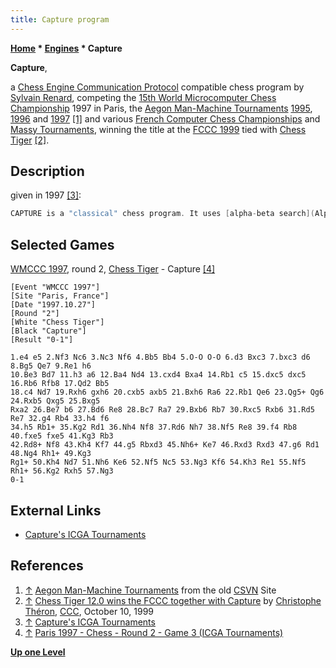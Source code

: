```yaml
---
title: Capture program
---
```

**[Home](Home "Home") * [Engines](Engines "Engines") * Capture**

**Capture**,

a [Chess Engine Communication Protocol](Chess_Engine_Communication_Protocol "Chess Engine Communication Protocol") compatible chess program by [Sylvain Renard](Sylvain_Renard "Sylvain Renard"), competing the [15th World Microcomputer Chess Championship](WMCCC_1997 "WMCCC 1997") 1997 in Paris, the [Aegon Man-Machine Tournaments](Aegon_Tournaments "Aegon Tournaments") [1995](Aegon_1995 "Aegon 1995"), [1996](Aegon_1996 "Aegon 1996") and [1997](Aegon_1997 "Aegon 1997") <a id="cite-note-1" href="#cite-ref-1">[1]</a> and various [French Computer Chess Championships](French_Computer_Chess_Championship "French Computer Chess Championship") and [Massy Tournaments](French_Programmers_Tournament "French Programmers Tournament"), winning the title at the [FCCC 1999](FCCC_1999 "FCCC 1999") tied with [Chess Tiger](Chess_Tiger "Chess Tiger") <a id="cite-note-2" href="#cite-ref-2">[2]</a>.

## Description

given in 1997 <a id="cite-note-3" href="#cite-ref-3">[3]</a>:

```C++
CAPTURE is a "classical" chess program. It uses [alpha-beta search](Alpha-Beta "Alpha-Beta") (with a [zero window](Null_Window "Null Window")), [check extensions](Check_Extensions "Check Extensions"), [null-move](Null_Move_Pruning "Null Move Pruning"), [history heuristic](History_Heuristic "History Heuristic") at the root of the tree. The program uses [hash tables](Transposition_Table "Transposition Table") (tested with 64 Mb of [RAM](Memory#RAM "Memory") but should work with more!). The [move generator](Move_Generation "Move Generation") does not use bit boards. The main chess knowledge of CAPTURE: [pawn structures](Pawn_Structure "Pawn Structure"), development and [mobility](Mobility "Mobility") of pieces, [piece placement](Piece-Square_Tables "Piece-Square Tables"), some [endgame](Endgame "Endgame") knowledge (essentially [pawn endgames](Pawn_Endgame "Pawn Endgame") and mating routines). The [value of pieces](Point_Value "Point Value") depends slightly on the number of pawns on the chessboard. The evaluation function is "made by hand" and modified according to positional tests. 

```

## Selected Games

[WMCCC 1997](WMCCC_1997 "WMCCC 1997"), round 2, [Chess Tiger](Chess_Tiger "Chess Tiger") - Capture <a id="cite-note-4" href="#cite-ref-4">[4]</a>

```
[Event "WMCCC 1997"]
[Site "Paris, France"]
[Date "1997.10.27"]
[Round "2"]
[White "Chess Tiger"]
[Black "Capture"]
[Result "0-1"]

1.e4 e5 2.Nf3 Nc6 3.Nc3 Nf6 4.Bb5 Bb4 5.O-O O-O 6.d3 Bxc3 7.bxc3 d6 8.Bg5 Qe7 9.Re1 h6 
10.Be3 Bd7 11.h3 a6 12.Ba4 Nd4 13.cxd4 Bxa4 14.Rb1 c5 15.dxc5 dxc5 16.Rb6 Rfb8 17.Qd2 Bb5 
18.c4 Nd7 19.Rxh6 gxh6 20.cxb5 axb5 21.Bxh6 Ra6 22.Rb1 Qe6 23.Qg5+ Qg6 24.Rxb5 Qxg5 25.Bxg5 
Rxa2 26.Be7 b6 27.Bd6 Re8 28.Bc7 Ra7 29.Bxb6 Rb7 30.Rxc5 Rxb6 31.Rd5 Re7 32.g4 Rb4 33.h4 f6 
34.h5 Rb1+ 35.Kg2 Rd1 36.Nh4 Nf8 37.Rd6 Nh7 38.Nf5 Re8 39.f4 Rb8 40.fxe5 fxe5 41.Kg3 Rb3 
42.Rd8+ Nf8 43.Kh4 Kf7 44.g5 Rbxd3 45.Nh6+ Ke7 46.Rxd3 Rxd3 47.g6 Rd1 48.Ng4 Rh1+ 49.Kg3 
Rg1+ 50.Kh4 Nd7 51.Nh6 Ke6 52.Nf5 Nc5 53.Ng3 Kf6 54.Kh3 Re1 55.Nf5 Rh1+ 56.Kg2 Rxh5 57.Ng3 
0-1 

```

## External Links

- [Capture's ICGA Tournaments](https://www.game-ai-forum.org/icga-tournaments/program.php?id=9)

## References

1. <a id="cite-ref-1" href="#cite-note-1">↑</a> [Aegon Man-Machine Tournaments](http://old.csvn.nl/aegonhist.html) from the old [CSVN](CSVN "CSVN") Site
1. <a id="cite-ref-2" href="#cite-note-2">↑</a> [Chess Tiger 12.0 wins the FCCC together with Capture](https://www.stmintz.com/ccc/index.php?id=72642) by [Christophe Théron](Christophe_Th%C3%A9ron "Christophe Théron"), [CCC](CCC "CCC"), October 10, 1999
1. <a id="cite-ref-3" href="#cite-note-3">↑</a> [Capture's ICGA Tournaments](https://www.game-ai-forum.org/icga-tournaments/program.php?id=9)
1. <a id="cite-ref-4" href="#cite-note-4">↑</a> [Paris 1997 - Chess - Round 2 - Game 3 (ICGA Tournaments)](https://www.game-ai-forum.org/icga-tournaments/round.php?tournament=5&round=2&id=3)

**[Up one Level](Engines "Engines")**


